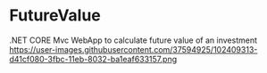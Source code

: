 # FutureValue
.NET CORE Mvc WebApp to calculate future value of an investment
https://user-images.githubusercontent.com/37594925/102409313-d41cf080-3fbc-11eb-8032-ba1eaf633157.png
